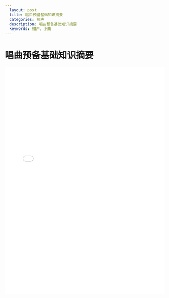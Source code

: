 ```yaml
---
  layout: post
  title: 唱曲预备基础知识摘要
  categories: 相声 
  description: 唱曲预备基础知识摘要
  keywords: 相声，小曲
---
```

# 唱曲预备基础知识摘要


<div style="width:100%; aspect-ratio:1/1.414;">
  <iframe src="/assets/files/唱曲预备基础知识摘要.pdf" style="width:100%; height:100%;" frameborder="0"></iframe>
</div>